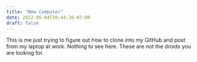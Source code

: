 ```yaml
---
title: "New Computer"
date: 2022-05-04T10:44:26-07:00
draft: false
---
```

This is me just trying to figure out how to clone into my GitHub and post from my laptop at work. Nothing to see here. These are not the droids you are looking for.
